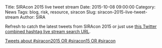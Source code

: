 Title:  SIRAcon 2015 live tweet stream
Date: 2015-10-08 09:00:00
Category: News
Tags: blog, risk, resource, siracon
Slug: siracon-2015-live-tweet-stream
Author: SIRA

Refresh to catch the latest tweets from SIRAcon 2015 or just use [this Twitter combined hashtag live stream search URL](https://twitter.com/search?f=tweets&vertical=default&q=%23siracon2015%20OR%20%23siracon15%20OR%20%23siracon&src=typd).

<a class="twitter-timeline" href="https://twitter.com/search?q=%23siracon2015%20OR%20%23siracon15%20OR%20%23siracon" data-widget-id="652124788660563968">Tweets about #siracon2015 OR #siracon15 OR #siracon</a>
<script>!function(d,s,id){var js,fjs=d.getElementsByTagName(s)[0],p=/^http:/.test(d.location)?'http':'https';if(!d.getElementById(id)){js=d.createElement(s);js.id=id;js.src=p+"://platform.twitter.com/widgets.js";fjs.parentNode.insertBefore(js,fjs);}}(document,"script","twitter-wjs");</script>
